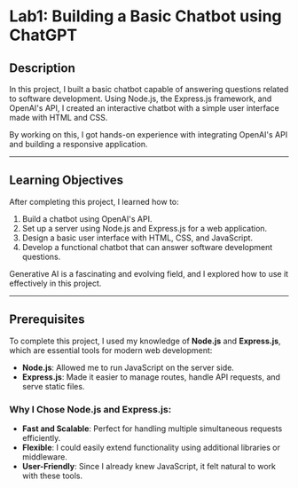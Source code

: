 # Lab1: Building a Basic Chatbot using ChatGPT

## Description
In this project, I built a basic chatbot capable of answering questions related to software development. Using Node.js, the Express.js framework, and OpenAI's API, I created an interactive chatbot with a simple user interface made with HTML and CSS.  

By working on this, I got hands-on experience with integrating OpenAI's API and building a responsive application.

---

## Learning Objectives
After completing this project, I learned how to:
1. Build a chatbot using OpenAI's API.
2. Set up a server using Node.js and Express.js for a web application.
3. Design a basic user interface with HTML, CSS, and JavaScript.
4. Develop a functional chatbot that can answer software development questions.

Generative AI is a fascinating and evolving field, and I explored how to use it effectively in this project.

---

## Prerequisites
To complete this project, I used my knowledge of **Node.js** and **Express.js**, which are essential tools for modern web development:  
- **Node.js**: Allowed me to run JavaScript on the server side.  
- **Express.js**: Made it easier to manage routes, handle API requests, and serve static files.

### Why I Chose Node.js and Express.js:
- **Fast and Scalable**: Perfect for handling multiple simultaneous requests efficiently.  
- **Flexible**: I could easily extend functionality using additional libraries or middleware.  
- **User-Friendly**: Since I already knew JavaScript, it felt natural to work with these tools.
